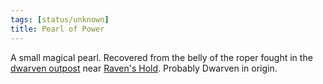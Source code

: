 ```yaml
---
tags: [status/unknown]
title: Pearl of Power
---
```



A small magical pearl. Recovered from the belly of the roper fought in the [dwarven outpost](<../../../../gazetteer/greater-dunmar/dunmari-basin/dwarven-outpost-raven-s-hold.md>) near [Raven's Hold](<../../../../gazetteer/greater-dunmar/dunmari-basin/raven-s-hold.md>). Probably Dwarven in origin.

